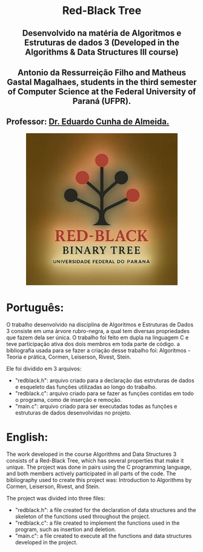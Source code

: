<div align="center">
  <h1>Red-Black Tree</h1>
</div>

<div align="center">
<h2>Desenvolvido na matéria de Algoritmos e Estruturas de dados 3 (Developed in the Algorithms & Data Structures III course)</h2>
</div>

<div align="center">
<h2>Antonio da Ressurreição Filho and Matheus Gastal Magalhaes, students in the third semester of Computer Science at the Federal University of Paraná (UFPR).</h2>
</div>

## Professor: [Dr. Eduardo Cunha de Almeida.](https://www.inf.ufpr.br/eduardo/)


<div align="center">
  <img src="RedBlack_Logo.jpeg" alt="Logo Red-Black Tree" width="400px" />
</div>

# Português:

O trabalho desenvolvido na disciplina de Algoritmos e Estruturas de Dados 3 consiste em uma árvore rubro-negra, a qual tem diversas propriedades que fazem dela ser única. O trabalho foi feito em dupla na
linguagem C e teve participação ativa dos dois membros em toda parte de código. a bibliografia usada para se fazer a criação desse trabalho foi: Algoritmos - Teoria e prática, Cormen, Leiserson, Rivest, Stein.

Ele foi dividido em 3 arquivos:
- "redblack.h": arquivo criado para a declaração das estruturas de dados e esqueleto das funções utilizadas ao longo do trabalho.
- "redblack.c": arquivo criado para se fazer as funções contidas em todo o programa, como de inserção e remoção.
- "main.c": arquivo criado para ser executadas todas as funções e estruturas de dados desenvolvidas no projeto.

# English:

The work developed in the course Algorithms and Data Structures 3 consists of a Red-Black Tree, which has several properties that make it unique. The project was done in pairs using the C programming language, 
and both members actively participated in all parts of the code. The bibliography used to create this project was: Introduction to Algorithms by Cormen, Leiserson, Rivest, and Stein.

The project was divided into three files:
- "redblack.h": a file created for the declaration of data structures and the skeleton of the functions used throughout the project.
- "redblack.c": a file created to implement the functions used in the program, such as insertion and deletion.
- "main.c": a file created to execute all the functions and data structures developed in the project.
